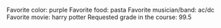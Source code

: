 Favorite color: purple
Favorite food: pasta
Favorite musician/band: ac/dc
Favorite movie: harry potter
Requested grade in the course: 99.5
